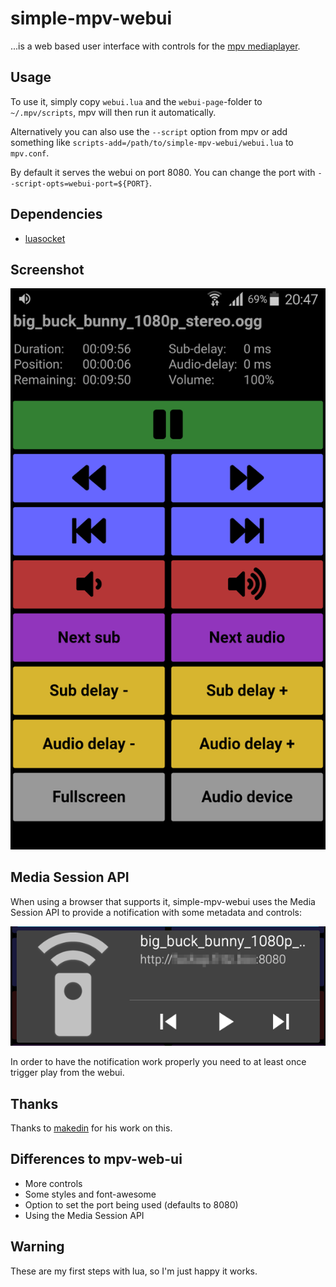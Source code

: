# simple-mpv-webui
...is a web based user interface with controls for the [mpv mediaplayer](https://mpv.io/).

## Usage
To use it, simply copy `webui.lua` and the `webui-page`-folder to `~/.mpv/scripts`, mpv will then run it automatically.

Alternatively you can also use the `--script` option from mpv or add something like `scripts-add=/path/to/simple-mpv-webui/webui.lua` to `mpv.conf`.

By default it serves the webui on port 8080. You can change the port with 
`--script-opts=webui-port=${PORT}`.

## Dependencies
 - [luasocket](https://github.com/diegonehab/luasocket)

## Screenshot
![screenshot](screenshots/webui.png)

## Media Session API
When using a browser that supports it, simple-mpv-webui uses the Media Session
API to provide a notification with some metadata and controls:

![notification](screenshots/notification.png)

In order to have the notification work properly you need to at least once trigger play from the webui.

## Thanks
Thanks to [makedin](https://github.com/makedin) for his work on this.

## Differences to mpv-web-ui
 - More controls
 - Some styles and font-awesome
 - Option to set the port being used (defaults to 8080)
 - Using the Media Session API

## Warning
These are my first steps with lua, so I'm just happy it works.
